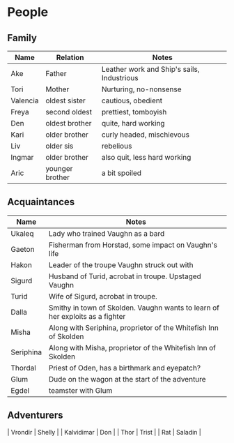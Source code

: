 # People

## Family
| Name | Relation | Notes |
| ---- | -------- | ---- |
| Ake | Father | Leather work and Ship's sails, Industrious |
| Tori | Mother | Nurturing, no-nonsense |
| Valencia | oldest sister | cautious, obedient |
| Freya | second oldest | prettiest, tomboyish |
| Den |  oldest brother | quite, hard working |
| Kari | older brother | curly headed, mischievous |
| Liv | older sis | rebelious |
| Ingmar | older brother | also quit, less hard working |
| Aric | younger brother | a bit spoiled |

## Acquaintances
| Name | Notes |
| --- | --- |
| Ukaleq | Lady who trained Vaughn as a bard |
| Gaeton | Fisherman from Horstad, some impact on Vaughn's life |
| Hakon | Leader of the troupe Vaughn struck out with |
| Sigurd | Husband of Turid, acrobat in troupe. Upstaged Vaughn |
| Turid | Wife of Sigurd, acrobat in troupe. |
| Dalla | Smithy in town of Skolden. Vaughn wants to learn of her exploits as a fighter |
| Misha | Along with Seriphina, proprietor of the Whitefish Inn of Skolden |
| Seriphina | Along with Misha, proprietor of the Whitefish Inn of Skolden |
| Thordal | Priest of Oden, has a birthmark and eyepatch? |
| Glum | Dude on the wagon at the start of the adventure |
| Egdel | teamster with Glum |


## Adventurers
| Vrondir | Shelly |
| Kalvidimar | Don |
| Thor | Trist |
| Rat | Saladin |